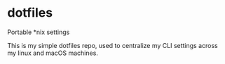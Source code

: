 # dotfiles
Portable *nix settings 

This is my simple dotfiles repo, used to centralize my CLI settings across my linux and macOS machines.
